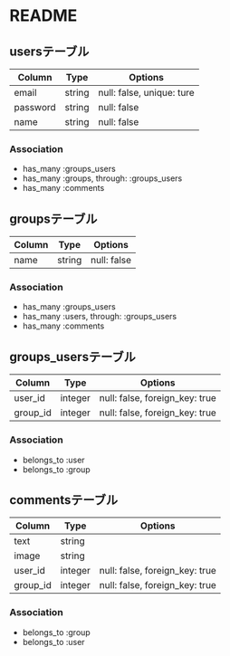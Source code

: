 # README

## usersテーブル
|Column|Type|Options|
|------|----|-------|
|email|string|null: false, unique: ture|
|password|string|null: false|
|name|string|null: false|
### Association
- has_many :groups_users
- has_many :groups, through:  :groups_users
- has_many :comments

## groupsテーブル
|Column|Type|Options|
|------|----|-------|
|name|string|null: false|
### Association
- has_many :groups_users
- has_many :users, through:  :groups_users
- has_many :comments

## groups_usersテーブル
|Column|Type|Options|
|------|----|-------|
|user_id|integer|null: false, foreign_key: true|
|group_id|integer|null: false, foreign_key: true|
### Association
- belongs_to :user
- belongs_to :group

## commentsテーブル
|Column|Type|Options|
|------|----|-------|
|text|string|
|image|string|
|user_id|integer|null: false, foreign_key: true|
|group_id|integer|null: false, foreign_key: true|
### Association
- belongs_to :group
- belongs_to :user